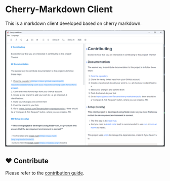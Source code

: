 # Cherry-Markdown Client

This is a markdown client developed based on cherry markdown.

![Example](./public/image.png)

## ❤️ Contribute

Please refer to the [contribution guide](./CONTRIBUTING.md).
